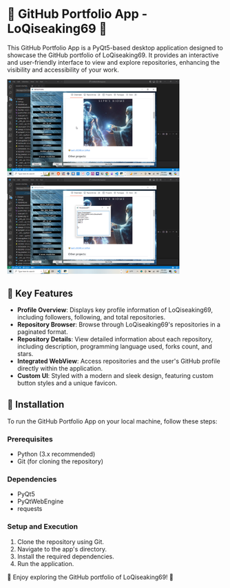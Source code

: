 # 🚀 GitHub Portfolio App - LoQiseaking69 🤖

This GitHub Portfolio App is a PyQt5-based desktop application designed to showcase the GitHub portfolio of LoQiseaking69. It provides an interactive and user-friendly interface to view and explore repositories, enhancing the visibility and accessibility of your work.

<p float="left">
  <img src="https://github.com/LoQiseaking69/LoQi/raw/main/ASSETS/IMG_7285.png" width="400" alt="Image">
  <img src="https://github.com/LoQiseaking69/LoQi/raw/main/ASSETS/IMG_7286.png" width="400" alt="Image">
</p>

## 🌟 Key Features

- **Profile Overview**: Displays key profile information of LoQiseaking69, including followers, following, and total repositories.
- **Repository Browser**: Browse through LoQiseaking69's repositories in a paginated format.
- **Repository Details**: View detailed information about each repository, including description, programming language used, forks count, and stars.
- **Integrated WebView**: Access repositories and the user's GitHub profile directly within the application.
- **Custom UI**: Styled with a modern and sleek design, featuring custom button styles and a unique favicon.

## 🔧 Installation

To run the GitHub Portfolio App on your local machine, follow these steps:

### Prerequisites

- Python (3.x recommended)
- Git (for cloning the repository)

### Dependencies

- PyQt5
- PyQtWebEngine
- requests

### Setup and Execution

1. Clone the repository using Git.
2. Navigate to the app's directory.
3. Install the required dependencies.
4. Run the application.

🎉 Enjoy exploring the GitHub portfolio of LoQiseaking69! 🎊
